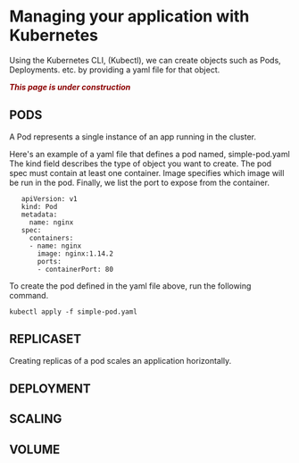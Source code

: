 # Managing your application with Kubernetes 

Using the Kubernetes CLI, (Kubectl), we can create objects such as Pods, Deployments. etc. by providing a yaml file for that object. 
 
<span style="color:darkred">***This page is under construction***</span>


## PODS

A Pod represents a single instance of an app running in the cluster. 

Here's an example of a yaml file that defines a pod named, simple-pod.yaml 
The kind field describes the type of object you want to create. 
The pod spec must contain at least one container. Image specifies which image will be run in the pod. 
Finally, we list the port to expose from the container. 

       apiVersion: v1
       kind: Pod
       metadata:
         name: nginx
       spec:
         containers:
         - name: nginx
           image: nginx:1.14.2
           ports:
           - containerPort: 80

To create the pod defined in the yaml file above, run the following command. 

    kubectl apply -f simple-pod.yaml 

## REPLICASET
Creating replicas of a pod scales an application horizontally.

## DEPLOYMENT
## SCALING


## VOLUME 
